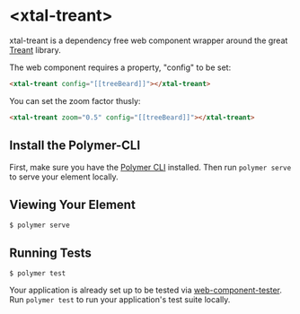 # \<xtal-treant\>

xtal-treant is a dependency free web component wrapper around the great [Treant](http://fperucic.github.io/treant-js/) library.

The web component requires a property, "config" to be set:

```html
<xtal-treant config="[[treeBeard]]"></xtal-treant>
```

You can set the zoom factor thusly:

```html
<xtal-treant zoom="0.5" config="[[treeBeard]]"></xtal-treant>
```

## Install the Polymer-CLI

First, make sure you have the [Polymer CLI](https://www.npmjs.com/package/polymer-cli) installed. Then run `polymer serve` to serve your element locally.

## Viewing Your Element

```
$ polymer serve
```

## Running Tests

```
$ polymer test
```

Your application is already set up to be tested via [web-component-tester](https://github.com/Polymer/web-component-tester). Run `polymer test` to run your application's test suite locally.
